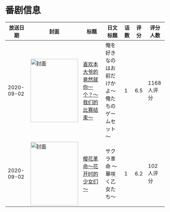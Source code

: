 # 番剧信息

|放送日期|封面|标题|日文标题|话数|评分|评分人数|
|---|---|---|---|---|---|---|
|2020-09-02|<img src="//lain.bgm.tv/pic/cover/c/b1/a2/297225_Q5SGp.jpg" alt="封面" style="width:150px;height:200px;object-fit:cover;">|[喜欢本大爷的竟然就你一个？～我们的比赛结束～](https://bangumi.tv/subject/297225)|俺を好きなのはお前だけかよ～俺たちのゲームセット～|1|6.5|1168人评分|
|2020-09-02|<img src="//lain.bgm.tv/pic/cover/c/dc/fb/314242_Gms3c.jpg" alt="封面" style="width:150px;height:200px;object-fit:cover;">|[樱花革命～花开时的少女们～](https://bangumi.tv/subject/314242)|サクラ革命 ～華咲く乙女たち～|1|6.2|102人评分|
